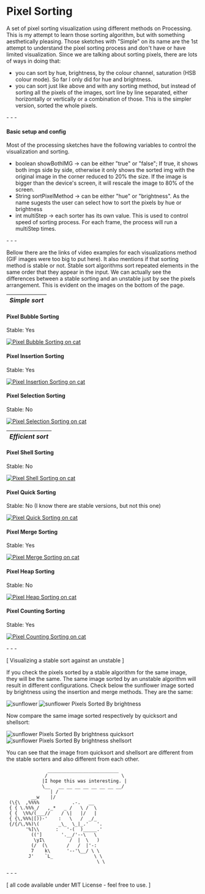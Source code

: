 Pixel Sorting
============

A set of pixel sorting visualization using different methods on Processing.
This is my attempt to learn those sorting algorithm, but with something aesthetically pleasing. Those sketches with "Simple" on its name are the 1st attempt to understand the pixel sorting process and don't have or have limited visualization.
Since we are talking about sorting pixels, there are lots of ways in doing that:
- you can sort by hue, brightness, by the colour channel, saturation (HSB colour mode). So far I only did for hue and brightness.
- you can sort just like above and with any sorting method, but instead of sorting all the pixels of the images, sort line by line separated, either horizontally or vertically or a combination of those. This is the simpler version, sorted the whole pixels.

\- \- \-

#### Basic setup and config
Most of the processing sketches have the following variables to control the visualization and sorting.

* boolean showBothIMG -> can be either "true" or "false"; If true, it shows both imgs side by side, otherwise it only shows the sorted img with the original image in the corner reduced to 20% the size. If the image is bigger than the device's screen, it will rescale the image to 80% of the screen.
* String sortPixelMethod -> can be either "hue" or "brightness". As the name sugests the user can select how to sort the pixels by hue or brightness
* int multiStep -> each sorter has its own value. This is used to control speed of sorting process. For each frame, the process will run a  multiStep times.

\- \- \-

Bellow there are the links of video examples for each visualizations method (GIF images were too big to put here). It also mentions if that sorting method is stable or not. Stable sort algorithms sort repeated elements in the same order that they appear in the input. We can actually see the differences between a stable sorting and an unstable just by see the pixels arrangement. This is evident on the images on the bottom of the page.

|  *Simple sort* |
|     :---:      |

#### Pixel Bubble Sorting
Stable: Yes

[![Pixel Bubble Sorting on cat](https://i.ytimg.com/vi/Y_8RPyw9KmI/hqdefault.jpg?sqp=-oaymwEZCNACELwBSFXyq4qpAwsIARUAAIhCGAFwAQ==&rs=AOn4CLClN4KYSYodKXY6YPRF502U9Z7fWQ)](https://www.youtube.com/watch?v=Y_8RPyw9KmI&t=5s)

#### Pixel Insertion Sorting
Stable: Yes

[![Pixel Insertion Sorting on cat](https://i.ytimg.com/vi/pMNCh34BpSo/hqdefault.jpg?sqp=-oaymwEZCNACELwBSFXyq4qpAwsIARUAAIhCGAFwAQ==&rs=AOn4CLCWGV1H0d28x_LkvIgCbbeJQPDQvw)](https://www.youtube.com/watch?v=pMNCh34BpSo&t=10s)

#### Pixel Selection Sorting
Stable: No

[![Pixel Selection Sorting on cat](https://i.ytimg.com/vi/doq81d76aFM/hqdefault.jpg?sqp=-oaymwEZCNACELwBSFXyq4qpAwsIARUAAIhCGAFwAQ==&rs=AOn4CLBEGzfjyR3DPRWhpqFtL2y_1JG1sg)](https://www.youtube.com/watch?v=doq81d76aFM)

| *Efficient sort* |
|      :---:       |

#### Pixel Shell Sorting
Stable: No

[![Pixel Shell Sorting on cat](https://i.ytimg.com/vi/71CXFdwgP7Q/hqdefault.jpg?sqp=-oaymwEZCNACELwBSFXyq4qpAwsIARUAAIhCGAFwAQ==&rs=AOn4CLDmuiwd2Y0rRxFQ5pOyDibb5QfBgQ)](https://www.youtube.com/watch?v=71CXFdwgP7Q)

#### Pixel Quick Sorting
Stable: No (I know there are stable versions, but not this one)

[![Pixel Quick Sorting on cat](https://i.ytimg.com/vi/ay6lKu8uFjY/hqdefault.jpg?sqp=-oaymwEZCNACELwBSFXyq4qpAwsIARUAAIhCGAFwAQ==&rs=AOn4CLDaGiJGYeXieb_LFIbecka2v-LYdw)](https://www.youtube.com/watch?v=ay6lKu8uFjY)

#### Pixel Merge Sorting
Stable: Yes

[![Pixel Merge Sorting on cat](https://i.ytimg.com/vi/uOUg2ii-448/hqdefault.jpg?sqp=-oaymwEZCNACELwBSFXyq4qpAwsIARUAAIhCGAFwAQ==&rs=AOn4CLCmn1pQOLlMUxdLcYtYHuXHN11tdg)](https://www.youtube.com/watch?v=uOUg2ii-448)

#### Pixel Heap Sorting
Stable: No

[![Pixel Heap Sorting on cat](https://i.ytimg.com/vi/Vb2jU7L__Ho/hqdefault.jpg?sqp=-oaymwEZCNACELwBSFXyq4qpAwsIARUAAIhCGAFwAQ==&rs=AOn4CLArpqIYRhPqXsNrBKA8VScBA_1grw)](https://www.youtube.com/watch?v=Vb2jU7L__Ho)

#### Pixel Counting Sorting
Stable: Yes

[![Pixel Counting Sorting on cat](https://i.ytimg.com/vi/6Qgppldl4F8/hqdefault.jpg?sqp=-oaymwEZCNACELwBSFXyq4qpAwsIARUAAIhCGAFwAQ==&rs=AOn4CLBbsIWuHTrAWHb-f6HttK_A6Yf1lA)](https://www.youtube.com/watch?v=6Qgppldl4F8)

\- \- \-

\[ Visualizing a stable sort against an unstable \]

If you check the pixels sorted by a stable algorithm for the same image, they will be the same. The same image sorted by an unstable algorithm will result in different configurations. Check below the sunflower image sorted by brightness using the insertion and merge methods. They are the same:

![sunflower](PixelMergeSortingSimple/data/sunflower400.jpg)
![sunflower Pixels Sorted By brightness](PixelMergeSortingSimple/sunflower400_PixelsSortedBy_brightness.jpg)

Now compare the same image sorted respectively by quicksort and shellsort:

![sunflower Pixels Sorted By brightness quicksort](PixelQuickSortingSimple/sunflower400_PixelsSortedBy_brightness.jpg)
![sunflower Pixels Sorted By brightness shellsort](PixelShellSortingSimple/sunflower400_PixelsSortedBy_brightness.jpg)

You can see that the image from quicksort and shellsort are different from the stable sorters and also different from each other.

                   __________________________
                  /                           \
                 |I hope this was interesting. |
                 \__   __ __ __ __ __ __ __ __/
                    | /
             __w    |/
     (\{\  ,%%%%            .-.   __
     { { \.%%%_/   ,_*   _ /   \ /  \
     { {  \%%/(___//    / \|   |/   |
     { {\,%%%|[))-'    :   \   /  _/_
     {/{/\,%%)\(       _\_  \_|_.'   '.
           '%]\\      :   '-(  )_____.'
             ((']       '.__/'--\   \
              \yI\         /  |  \   )
             (/  (\       /   /  |'-:
             7    k\      '--'\__/ \ \
            J'    `L_               \ \
                                     \ \
\- \- \-

\[ all code available under MIT License - feel free to use. \]
